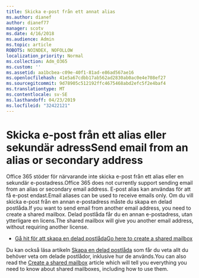 ```yaml
---
title: Skicka e-post från ett annat alias
ms.author: dianef
author: dianef77
manager: scotv
ms.date: 4/16/2018
ms.audience: Admin
ms.topic: article
ROBOTS: NOINDEX, NOFOLLOW
localization_priority: Normal
ms.collection: Adm_O365
ms.custom: ''
ms.assetid: aa1bcbea-c09e-40f1-81ad-e86ad567ae16
ms.openlocfilehash: 41e5a67cdbb17ab562ad2830ab0ac0e4e708ef27
ms.sourcegitcommit: 9d78905c512192ffc4675468abd2efc5f2e4baf4
ms.translationtype: MT
ms.contentlocale: sv-SE
ms.lasthandoff: 04/23/2019
ms.locfileid: "32422121"
---
```

# <a name="send-email-from-an-alias-or-secondary-address"></a><span data-ttu-id="76444-102">Skicka e-post från ett alias eller sekundär adress</span><span class="sxs-lookup"><span data-stu-id="76444-102">Send email from an alias or secondary address</span></span>

<span data-ttu-id="76444-103">Office 365 stöder för närvarande inte skicka e-post från ett alias eller en sekundär e-postadress.</span><span class="sxs-lookup"><span data-stu-id="76444-103">Office 365 does not currently support sending email from an alias or secondary email address.</span></span> <span data-ttu-id="76444-104">E-post alias kan användas för att få e-post endast.</span><span class="sxs-lookup"><span data-stu-id="76444-104">Email aliases can be used to receive emails only.</span></span> <span data-ttu-id="76444-105">Om du vill skicka e-post från en annan e-postadress måste du skapa en delad postlåda.</span><span class="sxs-lookup"><span data-stu-id="76444-105">If you want to send email from another email address, you need to create a shared mailbox.</span></span> <span data-ttu-id="76444-106">Delad postlåda får du en annan e-postadress, utan ytterligare en licens.</span><span class="sxs-lookup"><span data-stu-id="76444-106">The shared mailbox will give you another email address, without requiring another license.</span></span> 
  
- [<span data-ttu-id="76444-107">Gå hit för att skapa en delad postlåda</span><span class="sxs-lookup"><span data-stu-id="76444-107">Go here to create a shared mailbox</span></span>](https://portal.office.com/AdminPortal/Home#/AssistedGuide/addemailoptions)
    
<span data-ttu-id="76444-108">Du kan också läsa artikeln [Skapa en delad postlåda](https://support.office.com/article/871a246d-3acd-4bba-948e-5de8be0544c9) som får du veta allt du behöver veta om delade postlådor, inklusive hur de används.</span><span class="sxs-lookup"><span data-stu-id="76444-108">You can also read the [Create a shared mailbox](https://support.office.com/article/871a246d-3acd-4bba-948e-5de8be0544c9) article which will tell you everything you need to know about shared mailboxes, including how to use them.</span></span> 
  

